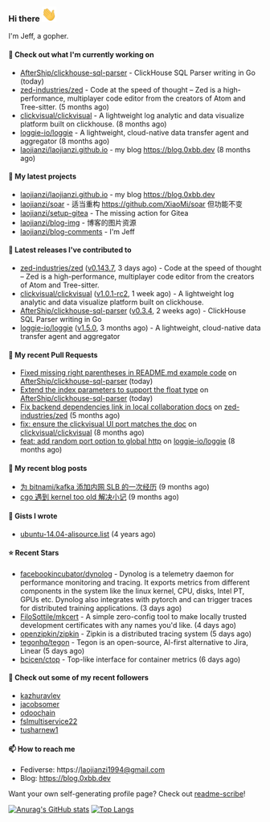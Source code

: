 ### Hi there <img src="https://raw.githubusercontent.com/laojianzi/laojianzi/main/wave.gif" width="30px">

I'm Jeff, a gopher.

#### 👷 Check out what I'm currently working on

- [AfterShip/clickhouse-sql-parser](https://github.com/AfterShip/clickhouse-sql-parser) - ClickHouse SQL Parser writing in Go (today)
- [zed-industries/zed](https://github.com/zed-industries/zed) - Code at the speed of thought – Zed is a high-performance, multiplayer code editor from the creators of Atom and Tree-sitter. (5 months ago)
- [clickvisual/clickvisual](https://github.com/clickvisual/clickvisual) - A lightweight log analytic and data visualize platform  built on clickhouse. (8 months ago)
- [loggie-io/loggie](https://github.com/loggie-io/loggie) - A lightweight, cloud-native data transfer agent and aggregator (8 months ago)
- [laojianzi/laojianzi.github.io](https://github.com/laojianzi/laojianzi.github.io) - my blog https://blog.0xbb.dev (8 months ago)

#### 🌱 My latest projects

- [laojianzi/laojianzi.github.io](https://github.com/laojianzi/laojianzi.github.io) - my blog https://blog.0xbb.dev
- [laojianzi/soar](https://github.com/laojianzi/soar) - 适当重构 https://github.com/XiaoMi/soar 但功能不变
- [laojianzi/setup-gitea](https://github.com/laojianzi/setup-gitea) - The missing action for Gitea
- [laojianzi/blog-img](https://github.com/laojianzi/blog-img) - 博客的图片资源
- [laojianzi/blog-comments](https://github.com/laojianzi/blog-comments) - I&#39;m Jeff

#### 🔭 Latest releases I've contributed to

- [zed-industries/zed](https://github.com/zed-industries/zed) ([v0.143.7](https://github.com/zed-industries/zed/releases/tag/v0.143.7), 3 days ago) - Code at the speed of thought – Zed is a high-performance, multiplayer code editor from the creators of Atom and Tree-sitter.
- [clickvisual/clickvisual](https://github.com/clickvisual/clickvisual) ([v1.0.1-rc2](https://github.com/clickvisual/clickvisual/releases/tag/v1.0.1-rc2), 1 week ago) - A lightweight log analytic and data visualize platform  built on clickhouse.
- [AfterShip/clickhouse-sql-parser](https://github.com/AfterShip/clickhouse-sql-parser) ([v0.3.4](https://github.com/AfterShip/clickhouse-sql-parser/releases/tag/v0.3.4), 2 weeks ago) - ClickHouse SQL Parser writing in Go
- [loggie-io/loggie](https://github.com/loggie-io/loggie) ([v1.5.0](https://github.com/loggie-io/loggie/releases/tag/v1.5.0), 3 months ago) - A lightweight, cloud-native data transfer agent and aggregator

#### 🔨 My recent Pull Requests

- [Fixed missing right parentheses in README.md example code](https://github.com/AfterShip/clickhouse-sql-parser/pull/75) on [AfterShip/clickhouse-sql-parser](https://github.com/AfterShip/clickhouse-sql-parser) (today)
- [Extend the index parameters to support the float type](https://github.com/AfterShip/clickhouse-sql-parser/pull/74) on [AfterShip/clickhouse-sql-parser](https://github.com/AfterShip/clickhouse-sql-parser) (today)
- [Fix backend dependencies link in local collaboration docs](https://github.com/zed-industries/zed/pull/6461) on [zed-industries/zed](https://github.com/zed-industries/zed) (5 months ago)
- [fix: ensure the clickvisual UI port matches the doc](https://github.com/clickvisual/clickvisual/pull/1088) on [clickvisual/clickvisual](https://github.com/clickvisual/clickvisual) (8 months ago)
- [feat: add random port option to global http](https://github.com/loggie-io/loggie/pull/644) on [loggie-io/loggie](https://github.com/loggie-io/loggie) (8 months ago)

#### 📜 My recent blog posts

- [为 bitnami/kafka 添加内网 SLB 的一次经历](https://blog.0xbb.devhttps://blog.0xbb.dev/posts/bitnami-kafka-slb/) (9 months ago)
- [cgo 遇到 kernel too old 解决小记](https://blog.0xbb.devhttps://blog.0xbb.dev/posts/cgo-kernel-too-old/) (9 months ago)

#### 📓 Gists I wrote

- [ubuntu-14.04-alisource.list](https://gist.github.com/07e2a6bf71a7457b6bd0526b174e744d) (4 years ago)

#### ⭐ Recent Stars

- [facebookincubator/dynolog](https://github.com/facebookincubator/dynolog) - Dynolog is a telemetry daemon for performance monitoring and tracing. It exports metrics from different components in the system like the linux kernel, CPU, disks, Intel PT, GPUs etc. Dynolog also integrates with pytorch and can trigger traces for distributed training applications. (3 days ago)
- [FiloSottile/mkcert](https://github.com/FiloSottile/mkcert) - A simple zero-config tool to make locally trusted development certificates with any names you&#39;d like. (4 days ago)
- [openzipkin/zipkin](https://github.com/openzipkin/zipkin) - Zipkin is a distributed tracing system (5 days ago)
- [tegonhq/tegon](https://github.com/tegonhq/tegon) - Tegon is an open-source, AI-first alternative to Jira, Linear (5 days ago)
- [bcicen/ctop](https://github.com/bcicen/ctop) - Top-like interface for container metrics (6 days ago)

#### 👯 Check out some of my recent followers

- [kazhuravlev](https://github.com/kazhuravlev)
- [jacobsomer](https://github.com/jacobsomer)
- [odoochain](https://github.com/odoochain)
- [fslmultiservice22](https://github.com/fslmultiservice22)
- [tusharnew1](https://github.com/tusharnew1)

#### 📫 How to reach me

- Fediverse: https://laojianzi1994@gmail.com
- Blog: https://blog.0xbb.dev

Want your own self-generating profile page? Check out [readme-scribe](https://github.com/muesli/readme-scribe)!


[![Anurag's GitHub stats](https://github-readme-stats.vercel.app/api?username=laojianzi&count_private=true&show_icons=true&theme=vue-dark&include_all_commits=true)](https://github.com/laojianzi/laojianzi)
[![Top Langs](https://github-readme-stats.vercel.app/api/top-langs/?username=laojianzi&theme=vue-dark)](https://github.com/laojianzi/laojianzi)
